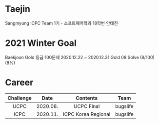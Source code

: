 # Taejin
Sangmyung ICPC Team 1기 - 소프트웨어학과 18학번 안태진

# 2021 Winter Goal
Baekjoon Gold 등급 100문제
2020.12.22 ~ 2020.12.31 Gold 08 Solve (8/100) (8%)


# Career
| Challenge | Date     | Contents            | Team     |
|:---------:|:--------:|:-------------------:|:--------:|
| UCPC      | 2020.08. | UCPC Final          | bugslife |
| ICPC      | 2020.11. | ICPC Korea Regional | bugslife |
